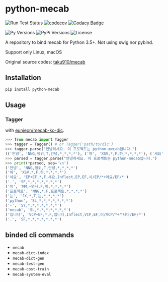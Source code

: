 # python-mecab

![Run Test Status](https://github.com/jeongukjae/python-mecab/workflows/Run%20Test/badge.svg)
[![codecov](https://codecov.io/gh/jeongukjae/python-mecab/branch/master/graph/badge.svg)](https://codecov.io/gh/jeongukjae/python-mecab)
[![Codacy Badge](https://api.codacy.com/project/badge/Grade/0264497c53a1491cb24ecbee05dfb90f)](https://www.codacy.com/manual/jeongukjae/python-mecab?utm_source=github.com&utm_medium=referral&utm_content=jeongukjae/python-mecab&utm_campaign=Badge_Grade)

![Py Versions](https://img.shields.io/pypi/pyversions/python-mecab)
![PyPi Versions](https://img.shields.io/pypi/v/python-mecab)
![License](https://img.shields.io/pypi/l/python-mecab)

A repository to bind mecab for Python 3.5+. Not using swig nor pybind.

Support only Linux, macOS

Original source codes: [taku910/mecab](https://github.com/taku910/mecab)

## Installation

```sh
pip install python-mecab
```

## Usage

### Tagger

with [eunjeon/mecab-ko-dic](https://bitbucket.org/eunjeon/mecab-ko-dic/src/master/).

```python
>>> from mecab import Tagger
>>> tagger = Tagger() # or Tagger('path/to/dic')
>>> tagger.parse("안녕하세요. 이 프로젝트는 python-mecab입니다.")
(('안녕', 'NNG,행위,T,안녕,*,*,*,*'), ('하', 'XSV,*,F,하,*,*,*,*'), ('세요', 'EP+EF,*,F,세요,Inflect,EP,EF,시/EP/*+어요/EF/*'), ('.', 'SF,*,*,*,*,*,*,*'), ('이', 'MM,~명사,F,이,*,*,*,*'), ('프로젝트', 'NNG,*,F,프로젝트,*,*,*,*'), ('는', 'JX,*,T,는,*,*,*,*'), ('python', 'SL,*,*,*,*,*,*,*'), ('-', 'SY,*,*,*,*,*,*,*'), ('mecab', 'SL,*,*,*,*,*,*,*'), ('입니다', 'VCP+EF,*,F,입니다,Inflect,VCP,EF,이/VCP/*+ᄇ니다/EF/*'), ('.', 'SF,*,*,*,*,*,*,*'))
>>> parsed = tagger.parse("안녕하세요. 이 프로젝트는 python-mecab입니다.")
>>> print(*parsed, sep='\n')
('안녕', 'NNG,행위,T,안녕,*,*,*,*')
('하', 'XSV,*,F,하,*,*,*,*')
('세요', 'EP+EF,*,F,세요,Inflect,EP,EF,시/EP/*+어요/EF/*')
('.', 'SF,*,*,*,*,*,*,*')
('이', 'MM,~명사,F,이,*,*,*,*')
('프로젝트', 'NNG,*,F,프로젝트,*,*,*,*')
('는', 'JX,*,T,는,*,*,*,*')
('python', 'SL,*,*,*,*,*,*,*')
('-', 'SY,*,*,*,*,*,*,*')
('mecab', 'SL,*,*,*,*,*,*,*')
('입니다', 'VCP+EF,*,F,입니다,Inflect,VCP,EF,이/VCP/*+ᄇ니다/EF/*')
('.', 'SF,*,*,*,*,*,*,*')
```

## binded cli commands

- `mecab`
- `mecab-dict-index`
- `mecab-dict-gen`
- `mecab-test-gen`
- `mecab-cost-train`
- `mecab-system-eval`
